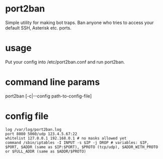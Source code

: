 # port2ban
Simple utility for making bot traps. Ban anyone who tries to access your
default SSH, Asterisk etc. ports.

# usage
Put your config into /etc/port2ban.conf and run port2ban.

# command line params
port2ban [-c|--config path-to-config-file]

# config file
```
log /var/log/port2ban.log
port 8080 5060/udp 123.4.5.67:22
whitelist 127.0.0.1 192.168.0.1 # no masks allowed yet
command /sbin/iptables -I INPUT -s $IP -j DROP # variables: $IP, $PORT, $ADDR (same as $IP:$PORT), $PROTO (tcp/udp), $ADDR_WITH_PROTO or $FULL_ADDR (same as $ADDR/$PROTO)
```
